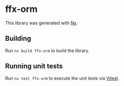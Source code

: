 # ffx-orm

This library was generated with [Nx](https://nx.dev).

## Building

Run `nx build ffx-orm` to build the library.

## Running unit tests

Run `nx test ffx-orm` to execute the unit tests via [Vitest](https://vitest.dev/).
